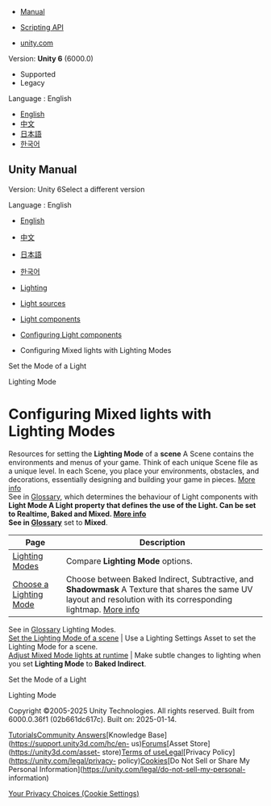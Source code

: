 [](https://docs.unity3d.com)

  * [Manual](../Manual/index.html)
  * [Scripting API](../ScriptReference/index.html)

  * [unity.com](https://unity.com/)

Version: **Unity 6** (6000.0)

  * Supported
  * Legacy

Language : English

  * [English](/Manual/lighting-mode-landing.html)
  * [中文](/cn/current/Manual/lighting-mode-landing.html)
  * [日本語](/ja/current/Manual/lighting-mode-landing.html)
  * [한국어](/kr/current/Manual/lighting-mode-landing.html)

[](https://docs.unity3d.com)

## Unity Manual

Version: Unity 6Select a different version

Language : English

  * [English](/Manual/lighting-mode-landing.html)
  * [中文](/cn/current/Manual/lighting-mode-landing.html)
  * [日本語](/ja/current/Manual/lighting-mode-landing.html)
  * [한국어](/kr/current/Manual/lighting-mode-landing.html)

  * [Lighting](LightingOverview.html)
  * [Light sources](lighting-light-sources.html)
  * [Light components](lighting-light-components.html)
  * [Configuring Light components](lighting-light-components-configuring.html)
  * Configuring Mixed lights with Lighting Modes

[](LightModes.html)

Set the Mode of a Light

[](lighting-mode.html)

Lighting Mode

# Configuring Mixed lights with Lighting Modes

Resources for setting the **Lighting Mode** of a **scene** A Scene contains
the environments and menus of your game. Think of each unique Scene file as a
unique level. In each Scene, you place your environments, obstacles, and
decorations, essentially designing and building your game in pieces. [More
info](CreatingScenes.html)  
See in [Glossary](Glossary.html#Scene), which determines the behaviour of
Light components with ****Light Mode** A Light property that defines the use
of the Light. Can be set to Realtime, Baked and Mixed. [More
info](LightModes.html)  
See in [Glossary](Glossary.html#LightMode)** set to **Mixed**.

**Page** | **Description**  
---|---  
[Lighting Modes](lighting-mode.html) | Compare **Lighting Mode** options.  
[Choose a Lighting Mode](lighting-mode-choose.html) | Choose between Baked Indirect, Subtractive, and **Shadowmask** A Texture that shares the same UV layout and resolution with its corresponding lightmap. [More info](lighting-mode.html#shadowmask)  
See in [Glossary](Glossary.html#Shadowmask) Lighting Modes.  
[Set the Lighting Mode of a scene](LightMode-Scene.html) | Use a Lighting Settings Asset to set the Lighting Mode for a scene.  
[Adjust Mixed Mode lights at runtime](lighting-mode-runtime.html) | Make subtle changes to lighting when you set **Lighting Mode** to **Baked Indirect**.  
  
[](LightModes.html)

Set the Mode of a Light

[](lighting-mode.html)

Lighting Mode

Copyright ©2005-2025 Unity Technologies. All rights reserved. Built from
6000.0.36f1 (02b661dc617c). Built on: 2025-01-14.

[Tutorials](https://learn.unity.com/)[Community
Answers](https://answers.unity3d.com)[Knowledge
Base](https://support.unity3d.com/hc/en-
us)[Forums](https://forum.unity3d.com)[Asset Store](https://unity3d.com/asset-
store)[Terms of
use](https://docs.unity3d.com/Manual/TermsOfUse.html)[Legal](https://unity.com/legal)[Privacy
Policy](https://unity.com/legal/privacy-
policy)[Cookies](https://unity.com/legal/cookie-policy)[Do Not Sell or Share
My Personal Information](https://unity.com/legal/do-not-sell-my-personal-
information)

[Your Privacy Choices (Cookie Settings)](javascript:void\(0\);)

